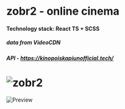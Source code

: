 # zobr2 - online cinema


#### Technology stack: React TS + SCSS

##### data from VideoCDN
##### API - https://kinopoiskapiunofficial.tech/

# ![zobr2](https://zobr2.vercel.app) 

![Preview](https://github.com/TePMo-Tapo4eK/zobr2.0/blob/main/preview/preview.png)